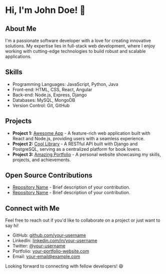 # Hi, I'm John Doe! 👋

## About Me
I'm a passionate software developer with a love for creating innovative solutions. My expertise lies in full-stack web development, where I enjoy working with cutting-edge technologies to build robust and scalable applications.

## Skills
- Programming Languages: JavaScript, Python, Java
- Front-end: HTML, CSS, React, Angular
- Back-end: Node.js, Express, Django
- Databases: MySQL, MongoDB
- Version Control: Git, GitHub

## Projects
- **Project 1:** [Awesome App](https://github.com/your-username/awesome-app) - A feature-rich web application built with React and Node.js, providing users with a seamless experience.
- **Project 2:** [Cool Library](https://github.com/your-username/cool-library) - A RESTful API built with Django and PostgreSQL, serving as a centralized platform for book lovers.
- **Project 3:** [Amazing Portfolio](https://github.com/your-username/amazing-portfolio) - A personal website showcasing my skills, projects, and achievements.

## Open Source Contributions
- [Repository Name](https://github.com/your-username/repository-name) - Brief description of your contribution.
- [Repository Name](https://github.com/your-username/repository-name) - Brief description of your contribution.

## Connect with Me
Feel free to reach out if you'd like to collaborate on a project or just want to say hi!

- GitHub: [github.com/your-username](https://github.com/your-username)
- LinkedIn: [linkedin.com/in/your-username](https://www.linkedin.com/in/your-username)
- Twitter: [@your-username](https://twitter.com/your-username)
- Portfolio: [your-portfolio-website.com](https://your-portfolio-website.com)
- Email: your-email@example.com

Looking forward to connecting with fellow developers! 😄
